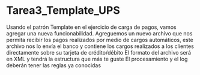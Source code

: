 # Tarea3_Template_UPS

Usando el patrón Template en el ejercicio de carga de pagos, vamos agregar una nueva funcionabilidad.
Agreguemos un nuevo archivo que nos permita recibir los pagos realizados por medio de cargos automáticos, este archivo nos lo envía  el banco y contiene los cargos realizados a los clientes directamente
sobre su tarjeta de crédito/débito El formato del archivo será en XML y tendrá la estructura que más te guste El procesamiento y el log  deberán tener las reglas ya conocidas